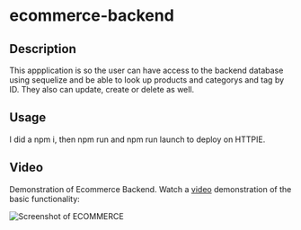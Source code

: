 # ecommerce-backend

## Description 
This appplication is so the user can have access to the backend database using sequelize and be able to look up products and categorys and tag by ID. They also can update, create or delete as well.

## Usage 
I did a npm i, then npm run and npm run launch to deploy on HTTPIE.

## Video 
Demonstration of Ecommerce Backend.
Watch a [video](./examples/ecommercebackend.mp4) demonstration of the basic functionality:

![Screenshot of ECOMMERCE](./examples/screenshot.png)